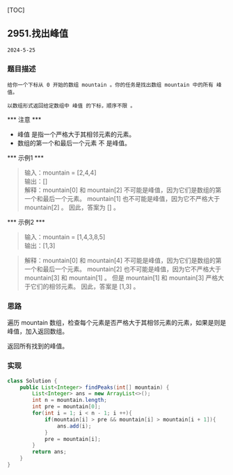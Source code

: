 [TOC]
## 2951.找出峰值

```
2024-5-25
```
### 题目描述
```
给你一个下标从 0 开始的数组 mountain 。你的任务是找出数组 mountain 中的所有 峰值。                      

以数组形式返回给定数组中 峰值 的下标，顺序不限 。                                                                                                 
```
*** 注意 ***            
+ 峰值 是指一个严格大于其相邻元素的元素。
+ 数组的第一个和最后一个元素 不 是峰值。

*** 示例1 ***
> 输入：mountain = [2,4,4]                                    
> 输出：[]                                                       
> 解释：mountain[0] 和 mountain[2] 不可能是峰值，因为它们是数组的第一个和最后一个元素。
mountain[1] 也不可能是峰值，因为它不严格大于 mountain[2] 。
因此，答案为 [] 。                                                              

        
*** 示例2 ***
> 输入：mountain = [1,4,3,8,5]                                                                                                           
> 输出：[1,3]                                    

> 解释：mountain[0] 和 mountain[4] 不可能是峰值，因为它们是数组的第一个和最后一个元素。
mountain[2] 也不可能是峰值，因为它不严格大于 mountain[3] 和 mountain[1] 。
但是 mountain[1] 和 mountain[3] 严格大于它们的相邻元素。
因此，答案是 [1,3] 。                                                               
 
### 思路          

遍历 mountain 数组，检查每个元素是否严格大于其相邻元素的元素，如果是则是峰值，加入返回数组。                                   

返回所有找到的峰值。
        
### 实现
```java
class Solution {
    public List<Integer> findPeaks(int[] mountain) {
        List<Integer> ans = new ArrayList<>();
        int n = mountain.length;
        int pre = mountain[0];
        for(int i = 1; i < n - 1; i ++){
            if(mountain[i] > pre && mountain[i] > mountain[i + 1]){
                ans.add(i);
            }
            pre = mountain[i];
        }
        return ans;
    }
}
```